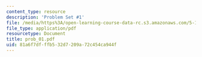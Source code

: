 ```yaml
---
content_type: resource
description: 'Problem Set #1'
file: /media/https%3A/open-learning-course-data-rc.s3.amazonaws.com/5-12-organic-chemistry-i-spring-2003/81a6f7dfffb532d7209a72c454ca944f_prob_01.pdf
file_type: application/pdf
resourcetype: Document
title: prob_01.pdf
uid: 81a6f7df-ffb5-32d7-209a-72c454ca944f
---
```

